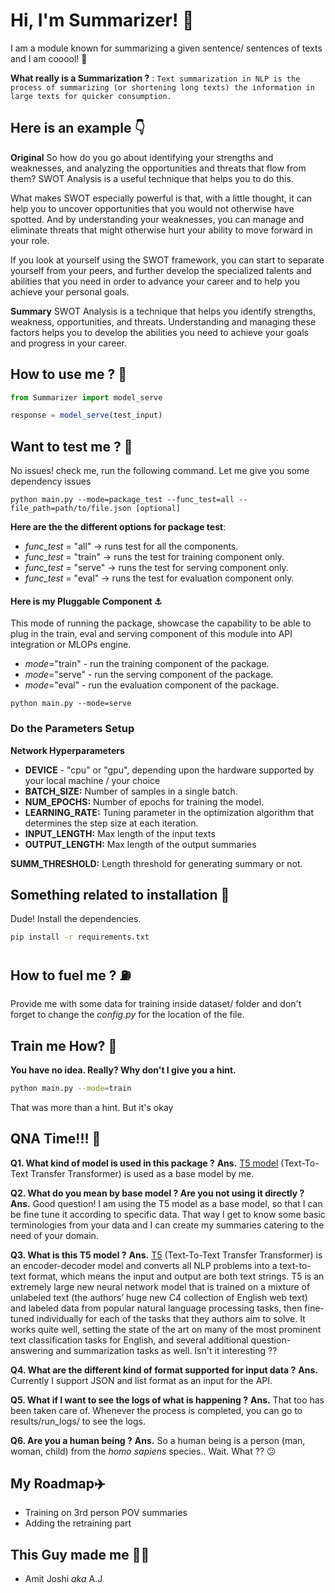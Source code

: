 # Hi, I'm Summarizer! 👋

I am a module known for summarizing a given sentence/ sentences of texts and I am cooool! 🧊

**What really is a Summarization ?** : `Text summarization in NLP is the process of summarizing (or shortening long texts) the information in large texts for quicker consumption.`

## Here is an example 👇

**Original**
So how do you go about identifying your strengths and weaknesses, and analyzing the opportunities and threats that flow from them? SWOT Analysis is a useful technique that helps you to do this.

What makes SWOT especially powerful is that, with a little thought, it can help you to uncover opportunities that you would not otherwise have spotted. And by understanding your weaknesses, you can manage and eliminate threats that might otherwise hurt your ability to move forward in your role.

If you look at yourself using the SWOT framework, you can start to separate yourself from your peers, and further develop the specialized talents and abilities that you need in order to advance your career and to help you achieve your personal goals.

**Summary**
SWOT Analysis is a technique that helps you identify strengths, weakness, opportunities, and threats. Understanding and managing these factors helps you to develop the abilities you need to achieve your goals and progress in your career.

## How to use me ? 💁

```javascript
from Summarizer import model_serve

response = model_serve(test_input)
```

## Want to test me ? 🧐

No issues! check me, run the following command. Let me give you some dependency issues

```
python main.py --mode=package_test --func_test=all --file_path=path/to/file.json [optional]
```

**Here are the the different options for package test**:

- _func_test_ = "all" -> runs test for all the components.
- _func_test_ = "train" -> runs the test for training component only.
- _func_test_ = "serve" -> runs the test for serving component only.
- _func_test_ = "eval" -> runs the test for evaluation component only.

#### Here is my Pluggable Component ⚓

This mode of running the package, showcase the capability to be able to plug in the train, eval and serving
component of this module into API integration or MLOPs engine.

- _mode_="train" - run the training component of the package.
- _mode_="serve" - run the serving component of the package.
- _mode_="eval" - run the evaluation component of the package.

`python main.py --mode=serve`

### Do the Parameters Setup

**Network Hyperparameters**

- **DEVICE** - "cpu" or "gpu", depending upon the hardware supported by your local machine / your choice
- **BATCH_SIZE:** Number of samples in a single batch.
- **NUM_EPOCHS:** Number of epochs for training the model.
- **LEARNING_RATE:** Tuning parameter in the optimization algorithm that determines the step size at each iteration.
- **INPUT_LENGTH:** Max length of the input texts
- **OUTPUT_LENGTH:** Max length of the output summaries

**SUMM_THRESHOLD:** Length threshold for generating summary or not.

## Something related to installation 🔨

Dude! Install the dependencies.

```sh
pip install -r requirements.txt
```

## How to fuel me ? ⛽

Provide me with some data for training inside dataset/ folder and don't forget to change the _config.py_ for the location of the file.

## Train me How? 🚅

**You have no idea. Really? Why don't I give you a hint.**

```sh
python main.py --mode=train
```

That was more than a hint. But it's okay

## QNA Time!!! 📣

**Q1. What kind of model is used in this package ?**
**Ans.** [T5 model](https://huggingface.co/transformers/model_doc/t5.html#t5forconditionalgeneration) (Text-To-Text Transfer Transformer) is used as a base model by me.

**Q2. What do you mean by base model ? Are you not using it directly ?**
**Ans.** Good question! I am using the T5 model as a base model, so that I can be fine tune it according to specific data. That way I get to know some basic terminologies from your data and I can create my summaries catering to the need of your domain.

**Q3. What is this T5 model ?**
**Ans.** [T5](https://huggingface.co/transformers/model_doc/t5.html) (Text-To-Text Transfer Transformer) is an encoder-decoder model and converts all NLP problems into a text-to-text format, which means the input and output are both text strings. T5 is an extremely large new neural network model that is trained on a mixture of unlabeled text (the authors’ huge new C4 collection of English web text) and labeled data from popular natural language processing tasks, then fine-tuned individually for each of the tasks that they authors aim to solve. It works quite well, setting the state of the art on many of the most prominent text classification tasks for English, and several additional question-answering and summarization tasks as well. Isn't it interesting ??

**Q4. What are the different kind of format supported for input data ?**
**Ans.** Currently I support JSON and list format as an input for the API.

**Q5. What if I want to see the logs of what is happening ?**
**Ans.** That too has been taken care of. Whenever the process is completed, you can go to results/run_logs/ to see the logs.

**Q6. Are you a human being ?**
**Ans.** So a human being is a person (man, woman, child) from the _homo sapiens_ species.. Wait. What ?? 😕

## My Roadmap✈️

- Training on 3rd person POV summaries
- Adding the retraining part

## This Guy made me 🦸‍♂️

- Amit Joshi _aka_ A.J
